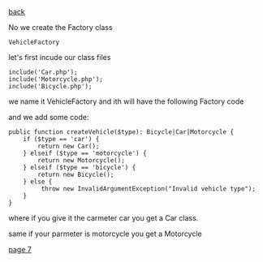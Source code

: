 [back](./page05.md)

No we create the Factory class


```
VehicleFactory
```

let's first incude our class files

```
include('Car.php');
include('Motorcycle.php');
include('Bicycle.php');
```

we name it VehicleFactory and ith will have the following Factory code


and we add some code:

```
public function createVehicle($type): Bicycle|Car|Motorcycle {
    if ($type == 'car') {
        return new Car();
    } elseif ($type == 'motorcycle') {
        return new Motorcycle();
    } elseif ($type == 'bicycle') {
        return new Bicycle();
    } else {
         throw new InvalidArgumentException("Invalid vehicle type");
    }
}
```

where if you give it the carmeter car you get a Car class.

same if your parmeter is motorcycle you get a Motorcycle



[page 7](./page07.md)
